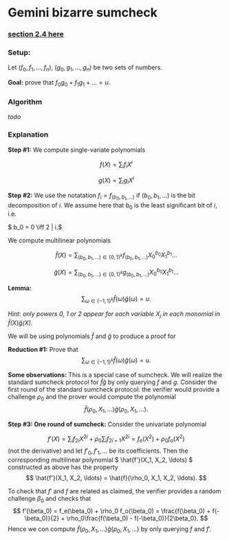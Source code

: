 # Gemini bizarre sumcheck 
### [section 2.4 here](https://eprint.iacr.org/2022/420.pdf)
### Setup:
Let $(f_0, f_1, \ldots, f_n)$, $(g_0, g_1, \ldots, g_n)$ be two sets of numbers.

**Goal:** prove that $f_0g_0 + f_1g_1 + \ldots = u$.

### Algorithm
*todo*

### Explanation
**Step #1:** We compute single-variate polynomials 

$$f(X) = \sum_i f_i X^i$$

$$g(X) = \sum_i g_i X^i$$


**Step #2:** We use the notatation $f_i = f_{(b_0, b_1, \ldots)}$ if $(b_0, b_1, \ldots)$ is the bit decomposition of $i$. We assume here that $b_0$ is the least significant bit of $i$, i.e.

$ b_0 = 0 \iff 2 | i.$

We compute multilinear polynomials 

$$\hat{f}(X) = \sum_{(b_0, b_1, \ldots)\in \{0, 1\}^k} f_{(b_0, b_1, \ldots)}X_0^{b_0}X_1^{b_1}\ldots$$

$$\hat{g}(X) = \sum_{(b_0, b_1, \ldots)\in \{0, 1\}^k} g_{(b_0, b_1, \ldots)}X_0^{b_0}X_1^{b_1}\ldots$$

**Lemma:**
$$\sum_{\omega \in \{-1, 1\}^k} \hat{f}(\omega)\hat{g}(\omega) = u.$$

*Hint: only powers $0$, $1$ or $2$ appear for each variable $X_j$ in each monomial in $\hat{f}(X)\hat{g}(X)$.*

We will be using polynomials $\hat{f}$ and $\hat{g}$ to produce a proof for 

**Reduction #1:** Prove that 
$$\sum_{\omega \in \{-1, 1\}^k} \hat{f}(\omega)\hat{g}(\omega) = u.$$


**Some observations:**
This is a special case of sumcheck. We will realize the standard sumcheck protocol for $\hat{f}\hat{g}$ by only querying $f$ and $g$. Consider the first round of the standard sumcheck protocol:  the verifier would provide a challenge  $\rho_0$ and the prover would compute the polynomial 
$$\hat{f}(\rho_0, X_1, \ldots) \hat{g}(\rho_0, X_1, \ldots).$$

**Step #3: One round of sumcheck:**
Consider the univariate polynomial 

$$f'(X) = \sum_i f_{2i} X^{2i} + \rho_0 \sum_i f_{2i+1} X^{2i} = f_e(X^2) + \rho_0 f_o(X^2)$$ 
(not the derivative) and let $f'_0, f'_1, \ldots$ be its coefficients. Then the corresponding multilinear polynomial 
$
\hat{f'}(X_1, X_2, \ldots)
$ constructed as above has the property
$$
\hat{f'}(X_1, X_2, \ldots) = \hat{f}(\rho_0, X_1, X_2, \ldots).
$$

To check that $f'$ and $f$ are related as claimed, the verifier provides a random challenge $\beta_0$ and checks that
$$
f'(\beta_0) = f_e(\beta_0) + \rho_0 f_o(\beta_0) = \frac{f(\beta_0) + f(-\beta_0)}{2} + \rho_0\frac{f(\beta_0) - f(-\beta_0)}{2\beta_0}.
$$
Hence we con compute $\hat{f}(\rho_0, X_1, \ldots) \hat{g}(\rho_0, X_1, \ldots)$ by only querying $f$ and $f'$. 

